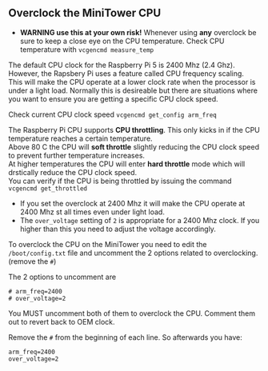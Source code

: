 
## Overclock the MiniTower CPU  



- **WARNING use this at your own risk!** Whenever using **any** overclock be sure to keep a close eye on the CPU temperature.
Check CPU temperature with `vcgencmd measure_temp`

The default CPU clock for the Raspberry Pi 5 is 2400 Mhz (2.4 Ghz).  However, the Rapsbery Pi uses a feature called CPU frequency scaling.  
This will make the CPU operate at a lower clock rate when the processor is under a light load.  Normally this is desireable but there are situations where you want to ensure you 
are getting a specific CPU clock speed.  

Check current CPU clock speed `vcgencmd get_config arm_freq`  

The Raspberry Pi CPU supports **CPU throttling**.  This only kicks in if the CPU temperature reaches a certain temperature.   
Above 80 C the CPU will **soft throttle** slightly reducing the CPU clock speed to prevent further temperature increases.  
At higher temperatures the CPU will enter **hard throttle** mode which will drstically reduce the CPU clock speed.  
You can verify if the CPU is being throttled by issuing the command `vcgencmd get_throttled`  

- If you set the overclock at 2400 Mhz it will make the CPU operate at 2400 Mhz st all times even under light load.  
- The `over_voltage` setting of `2` is appropriate for a 2400 Mhz clock.  If you higher than this you need to adjust the voltage accordingly.    


To overclock the CPU on the MiniTower you need to edit the `/boot/config.txt` file and uncomment the 2 options related to overclocking.  (remove the `#`)  

The 2 options to uncomment are 
```
# arm_freq=2400
# over_voltage=2
``` 
You MUST uncomment both of them to overclock the CPU.   Comment them out to revert back to OEM clock.  

Remove the `#` from the beginning of each line.  So afterwards you have:
```
arm_freq=2400
over_voltage=2
```
